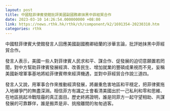 ```yaml
---
layout: post
title: 中國駐菲律賓使館批評美國副國務卿抹黑中菲經貿合作
date: 2023-03-10 14:26:54.000000000 +08:00
link: https://news.rthk.hk/rthk/ch/component/k2/1691354-20230310.htm
categories: rthk
---
```


中國駐菲律賓大使館發言人回應美國副國務卿紐蘭的涉華言論，批評她抹黑中菲經貿合作。

發言人表示，美國一些人對菲律賓人民求和平、謀合作、促發展的迫切意願置若罔聞，對中方幫助菲律賓發展經濟、改善民生、增加就業的豐碩成果視而不見，妄稱美國新增軍事基地將給菲律賓帶來經濟機遇，並對中菲經貿合作說三道四。

發言人又說，用軍事合作來推動經濟發展，將嚴重危害地區和平穩定，把菲律賓拖入地緣爭鬥的無盡深淵。相信菲方有識之士會看清美國出於一己私利和零和思維、在地區挑起冷戰陰霾的真正面目。歷史終將證明，誰是同菲方一起守望相助、共謀發展的可靠夥伴，誰是搬弄是非、挑撥離間的匆匆過客。
